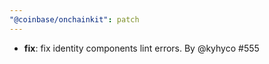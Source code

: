 ```yaml
---
"@coinbase/onchainkit": patch
---
```


- **fix**: fix identity components lint errors. By @kyhyco #555
